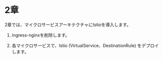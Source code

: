 # 2章

2章では、マイクロサービスアーキテクチャにIstioを導入します。

1. ingress-nginxを削除します。

2. 各マイクロサービスで、Istio (VirtualService、DestinationRule) をデプロイします。

```bash
```
